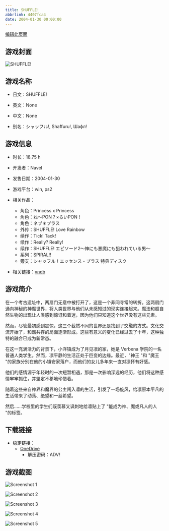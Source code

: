 ```yaml
---
title: SHUFFLE!
abbrlink: 4407fca4
date: 2004-01-30 00:00:00
---
```

[编辑此页面](https://github.com/ACG-3/ADV3-source/blob/main/source/_posts/games/SHUFFLE%21%20%E3%82%A8%E3%83%94%E3%82%BD%E3%83%BC%E3%83%892%EF%BD%9E%E7%A5%9E%E3%81%AB%E3%82%82%E6%82%AA%E9%AD%94%E3%81%AB%E3%82%82%E7%8B%99%E3%82%8F%E3%82%8C%E3%81%A6%E3%81%84%E3%82%8B%E7%94%B7%EF%BD%9E.md)

## 游戏封面

![SHUFFLE!](https://pan.timero.xyz/d/onedrive/img_lib_001/SHUFFLE%21%20%E3%82%A8%E3%83%94%E3%82%BD%E3%83%BC%E3%83%892%EF%BD%9E%E7%A5%9E%E3%81%AB%E3%82%82%E6%82%AA%E9%AD%94%E3%81%AB%E3%82%82%E7%8B%99%E3%82%8F%E3%82%8C%E3%81%A6%E3%81%84%E3%82%8B%E7%94%B7%EF%BD%9E_cover.avif)


## 游戏名称

- 日文：SHUFFLE!
- 英文：None
- 中文：None

- 别名：シャッフル!, Shaffuru!, Шафл!


## 游戏信息

- 时长：18.75 h
- 开发者：Navel
- 发售日期：2004-01-30
- 游戏平台：win, ps2
- 相关作品：
   - 角色：Princess x Princess
   - 角色：ね～PON？×らいPON！
   - 角色：ネブ＊プラス
   - 外传：SHUFFLE! Love Rainbow
   - 续作：Tick! Tack!
   - 续作：Really? Really!
   - 续作：SHUFFLE! エピソード2～神にも悪魔にも狙われている男～
   - 系列：SPIRAL!!
   - 旁支：シャッフル！エッセンス・プラス 特典ディスク

- 相关链接：[vndb](https://vndb.org/v28)


## 游戏简介

在一个考古遗址中，两扇门无意中被打开了，这是一个非同寻常的转折。这两扇门通向神秘的神魔世界，将人类世界与他们从未感知过的现实连接起来。魔法和超自然生物的出现让人类感到惊讶和着迷，因为他们只知道这个世界没有这些元素。

然而，尽管最初感到震惊，这三个截然不同的世界还是找到了交融的方式。文化交流开始了，和谐共存的局面逐渐形成。这些有意义的变化已经过去了十年，这种独特的融合已成为新常态。

在这一充满活力的背景下，小洋镇成为了月见凛的家，她是 Verbena 学院的一名普通人类学生。然而，凛平静的生活正处于巨变的边缘。最近，"神王 "和 "魔王 "的家族分别在他的小镇安家落户，而他们的女儿多年来一直对凛怀有好感。

他们的感情源于年轻时的一次短暂相遇，那是一次影响深远的经历，他们将这种感情牢牢抓住，并坚定不移地珍惜着。

随着这些来自神界和魔界的公主闯入凛的生活，引发了一场旋风，给凛原本平凡的生活带来了动荡、绝望和一丝希望。

然后......学校里的学生们既羡慕又讽刺地给凛贴上了 "能成为神、魔或凡人的人 "的标签。




## 下载链接

- 稳定链接：
    - [OneDrive](https://pan.timero.xyz/onedrive/adv_lib_001/SHUFFLE%21%20%E3%82%A8%E3%83%94%E3%82%BD%E3%83%BC%E3%83%892%EF%BD%9E%E7%A5%9E%E3%81%AB%E3%82%82%E6%82%AA%E9%AD%94%E3%81%AB%E3%82%82%E7%8B%99%E3%82%8F%E3%82%8C%E3%81%A6%E3%81%84%E3%82%8B%E7%94%B7%EF%BD%9E)
        - 解压密码：ADV!



## 游戏截图


![Screenshot 1](https://pan.timero.xyz/d/onedrive/img_lib_001/SHUFFLE%21%20%E3%82%A8%E3%83%94%E3%82%BD%E3%83%BC%E3%83%892%EF%BD%9E%E7%A5%9E%E3%81%AB%E3%82%82%E6%82%AA%E9%AD%94%E3%81%AB%E3%82%82%E7%8B%99%E3%82%8F%E3%82%8C%E3%81%A6%E3%81%84%E3%82%8B%E7%94%B7%EF%BD%9E_Screenshot_1.avif)

![Screenshot 2](https://pan.timero.xyz/d/onedrive/img_lib_001/SHUFFLE%21%20%E3%82%A8%E3%83%94%E3%82%BD%E3%83%BC%E3%83%892%EF%BD%9E%E7%A5%9E%E3%81%AB%E3%82%82%E6%82%AA%E9%AD%94%E3%81%AB%E3%82%82%E7%8B%99%E3%82%8F%E3%82%8C%E3%81%A6%E3%81%84%E3%82%8B%E7%94%B7%EF%BD%9E_Screenshot_2.avif)

![Screenshot 3](https://pan.timero.xyz/d/onedrive/img_lib_001/SHUFFLE%21%20%E3%82%A8%E3%83%94%E3%82%BD%E3%83%BC%E3%83%892%EF%BD%9E%E7%A5%9E%E3%81%AB%E3%82%82%E6%82%AA%E9%AD%94%E3%81%AB%E3%82%82%E7%8B%99%E3%82%8F%E3%82%8C%E3%81%A6%E3%81%84%E3%82%8B%E7%94%B7%EF%BD%9E_Screenshot_3.avif)

![Screenshot 4](https://pan.timero.xyz/d/onedrive/img_lib_001/SHUFFLE%21%20%E3%82%A8%E3%83%94%E3%82%BD%E3%83%BC%E3%83%892%EF%BD%9E%E7%A5%9E%E3%81%AB%E3%82%82%E6%82%AA%E9%AD%94%E3%81%AB%E3%82%82%E7%8B%99%E3%82%8F%E3%82%8C%E3%81%A6%E3%81%84%E3%82%8B%E7%94%B7%EF%BD%9E_Screenshot_4.avif)

![Screenshot 5](https://pan.timero.xyz/d/onedrive/img_lib_001/SHUFFLE%21%20%E3%82%A8%E3%83%94%E3%82%BD%E3%83%BC%E3%83%892%EF%BD%9E%E7%A5%9E%E3%81%AB%E3%82%82%E6%82%AA%E9%AD%94%E3%81%AB%E3%82%82%E7%8B%99%E3%82%8F%E3%82%8C%E3%81%A6%E3%81%84%E3%82%8B%E7%94%B7%EF%BD%9E_Screenshot_5.avif)

